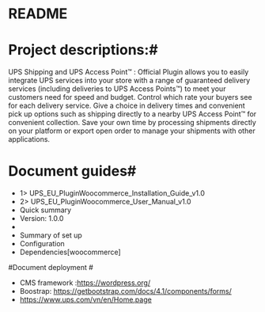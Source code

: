 # README #
# Project descriptions:#
   UPS Shipping and UPS Access Point™ : Official Plugin allows you to easily integrate UPS services 
   into your store with a range of guaranteed delivery services (including deliveries to UPS Access Points™) 
   to meet your customers need for speed and budget. Control which rate your buyers see for each delivery service.
   Give a choice in delivery times and convenient pick up options such as shipping directly to a nearby UPS 
   Access Point™ for convenient collection. Save your own time by processing shipments directly on your platform 
   or export open order to manage your shipments with other applications.
# Document guides#
*    1> UPS_EU_PluginWoocommerce_Installation_Guide_v1.0
*    2> UPS_EU_PluginWoocommerce_User_Manual_v1.0
* Quick summary
* Version: 1.0.0
* 
* Summary of set up
* Configuration
* Dependencies[woocommerce]

#Document deployment #
* CMS framework :https://wordpress.org/ 
* Boostrap: https://getbootstrap.com/docs/4.1/components/forms/
* https://www.ups.com/vn/en/Home.page
